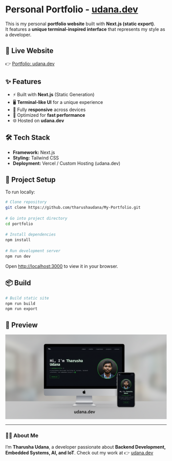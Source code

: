 # Personal Portfolio - [udana.dev](https://udana.dev)

This is my personal **portfolio website** built with **Next.js (static export)**.  
It features a **unique terminal-inspired interface** that represents my style as a developer.  

## 🔗 Live Website
👉 [Portfolio: udana.dev](https://udana.dev)

## ✨ Features
- ⚡ Built with **Next.js** (Static Generation)
- 🖥️ **Terminal-like UI** for a unique experience
- 📱 Fully **responsive** across devices
- 🚀 Optimized for **fast performance**
- 🌐 Hosted on **udana.dev**

## 🛠️ Tech Stack
- **Framework:** Next.js
- **Styling:** Tailwind CSS
- **Deployment:** Vercel / Custom Hosting (udana.dev)

## 📂 Project Setup
To run locally:

```bash
# Clone repository
git clone https://github.com/tharushaudana/My-Portfolio.git

# Go into project directory
cd portfolio

# Install dependencies
npm install

# Run development server
npm run dev
````

Open [http://localhost:3000](http://localhost:3000) to view it in your browser.

## 📦 Build

```bash
# Build static site
npm run build
npm run export
```

## 📸 Preview

![Portfolio Preview](./preview.png)

---

### 🧑‍💻 About Me

I’m **Tharusha Udana**, a developer passionate about **Backend Development, Embedded Systems, AI, and IoT**.
Check out my work at 👉 [udana.dev](https://udana.dev)
